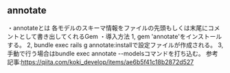 ## annotate
・annotateとは
各モデルのスキーマ情報をファイルの先頭もしくは末尾にコメントとして書き出してくれるGem
・導入方法
1, gem 'annotate'をインストールする。
2, bundle exec rails g annotate:installで設定ファイルが作成される。
3, 手動で行う場合はbundle exec annotate --modelsコマンドを打ち込む。
参考記事:https://qiita.com/koki_develop/items/ae6b5f41c18b2872d527